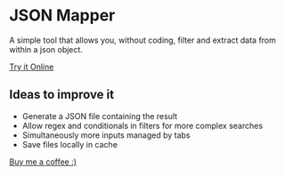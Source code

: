 # JSON Mapper
A simple tool that allows you, without coding, filter and extract data from within a json object.

[Try it Online](http://json-mapper.surge.sh)


## Ideas to improve it
- Generate a JSON file containing the result
- Allow regex and conditionals in filters for more complex searches
- Simultaneously more inputs managed by tabs
- Save files locally in cache

[Buy me a coffee :)](https://www.buymeacoffee.com/rudolfcicko)